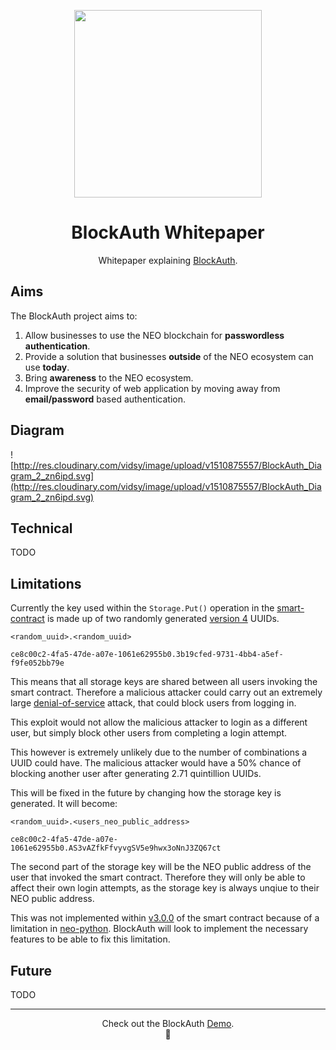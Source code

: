 <p align="center">
  <img 
    src="https://res.cloudinary.com/vidsy/image/upload/v1509658596/circle19_viaray.gif" 
    width="300px"
  >
</p>

<h1 align="center">BlockAuth Whitepaper</h1>

<p align="center">
  Whitepaper explaining <a href="https://github.com/blockauth">BlockAuth</a>.
</p>

## Aims

The BlockAuth project aims to:

1. Allow businesses to use the NEO blockchain for **passwordless authentication**.
1. Provide a solution that businesses **outside** of the NEO ecosystem can use **today**.
1. Bring **awareness** to the NEO ecosystem. 
1. Improve the security of web application by moving away from **email/password** based authentication.

## Diagram

![http://res.cloudinary.com/vidsy/image/upload/v1510875557/BlockAuth_Diagram_2_zn6ipd.svg](http://res.cloudinary.com/vidsy/image/upload/v1510875557/BlockAuth_Diagram_2_zn6ipd.svg)

## Technical

TODO

## Limitations

Currently the key used within the `Storage.Put()` operation in the [smart-contract](https://github.com/blockauth/smart-contract) is made up of
two randomly generated [version 4](https://en.wikipedia.org/wiki/Universally_unique_identifier#Version_4_.28random.29) UUIDs.

```
<random_uuid>.<random_uuid>
```
```
ce8c00c2-4fa5-47de-a07e-1061e62955b0.3b19cfed-9731-4bb4-a5ef-f9fe052bb79e
```

This means that all storage keys are shared between all users invoking the smart contract. Therefore a malicious attacker could carry out an 
extremely large [denial-of-service](https://en.wikipedia.org/wiki/Denial-of-service_attack) attack, that could block users from logging in.

This exploit would not allow the malicious attacker to login as a different user, but simply block other users from completing a login attempt.

This however is extremely unlikely due to the number of combinations a UUID could have. The malicious attacker would have a 50% chance of 
blocking another user after generating 2.71 quintillion UUIDs.

This will be fixed in the future by changing how the storage key is generated. It will become:

```
<random_uuid>.<users_neo_public_address>
```
```
ce8c00c2-4fa5-47de-a07e-1061e62955b0.AS3vAZfkFfvyvgSV5e9hwx3oNnJ3ZQ67ct
```

The second part of the storage key will be the NEO public address of the user that invoked the smart contract. Therefore they will only be able
to affect their own login attempts, as the storage key is always unqiue to their NEO public address.

This was not implemented within [v3.0.0](https://github.com/blockauth/smart-contract/releases/tag/3.0.0) of the smart contract because of a 
limitation in [neo-python](https://github.com/CityOfZion/neo-python). BlockAuth will look to implement the necessary features to be able to 
fix this limitation. 

## Future

TODO

---

<p align="center">
  Check out the BlockAuth <a href="http://demo.blockauth.cc/">Demo</a>.
  <br>
  🔐
</p>
